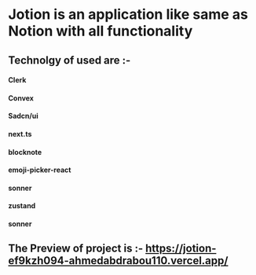 # Jotion is an application like same as Notion with all functionality

## Technolgy of used are :- 
  #### Clerk
  #### Convex
  #### Sadcn/ui
  #### next.ts 
  #### blocknote
  #### emoji-picker-react
  #### sonner
  #### zustand 
  #### sonner
  
## The Preview of project is :- https://jotion-ef9kzh094-ahmedabdrabou110.vercel.app/
